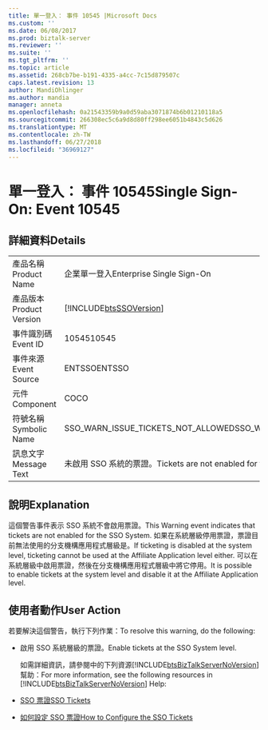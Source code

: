 ```yaml
---
title: 單一登入： 事件 10545 |Microsoft Docs
ms.custom: ''
ms.date: 06/08/2017
ms.prod: biztalk-server
ms.reviewer: ''
ms.suite: ''
ms.tgt_pltfrm: ''
ms.topic: article
ms.assetid: 268cb7be-b191-4335-a4cc-7c15d879507c
caps.latest.revision: 13
author: MandiOhlinger
ms.author: mandia
manager: anneta
ms.openlocfilehash: 0a21543359b9a0d59aba3071874b6b01210118a5
ms.sourcegitcommit: 266308ec5c6a9d8d80ff298ee6051b4843c5d626
ms.translationtype: MT
ms.contentlocale: zh-TW
ms.lasthandoff: 06/27/2018
ms.locfileid: "36969127"
---
```

# <a name="single-sign-on-event-10545"></a><span data-ttu-id="19d76-102">單一登入： 事件 10545</span><span class="sxs-lookup"><span data-stu-id="19d76-102">Single Sign-On: Event 10545</span></span>
## <a name="details"></a><span data-ttu-id="19d76-103">詳細資料</span><span class="sxs-lookup"><span data-stu-id="19d76-103">Details</span></span>  

|                 |                                                            |
|-----------------|------------------------------------------------------------|
|  <span data-ttu-id="19d76-104">產品名稱</span><span class="sxs-lookup"><span data-stu-id="19d76-104">Product Name</span></span>   |                 <span data-ttu-id="19d76-105">企業單一登入</span><span class="sxs-lookup"><span data-stu-id="19d76-105">Enterprise Single Sign-On</span></span>                  |
| <span data-ttu-id="19d76-106">產品版本</span><span class="sxs-lookup"><span data-stu-id="19d76-106">Product Version</span></span> | [!INCLUDE[btsSSOVersion](../includes/btsssoversion-md.md)] |
|    <span data-ttu-id="19d76-107">事件識別碼</span><span class="sxs-lookup"><span data-stu-id="19d76-107">Event ID</span></span>     |                           <span data-ttu-id="19d76-108">10545</span><span class="sxs-lookup"><span data-stu-id="19d76-108">10545</span></span>                            |
|  <span data-ttu-id="19d76-109">事件來源</span><span class="sxs-lookup"><span data-stu-id="19d76-109">Event Source</span></span>   |                           <span data-ttu-id="19d76-110">ENTSSO</span><span class="sxs-lookup"><span data-stu-id="19d76-110">ENTSSO</span></span>                           |
|    <span data-ttu-id="19d76-111">元件</span><span class="sxs-lookup"><span data-stu-id="19d76-111">Component</span></span>    |                             <span data-ttu-id="19d76-112">CO</span><span class="sxs-lookup"><span data-stu-id="19d76-112">CO</span></span>                             |
|  <span data-ttu-id="19d76-113">符號名稱</span><span class="sxs-lookup"><span data-stu-id="19d76-113">Symbolic Name</span></span>  |             <span data-ttu-id="19d76-114">SSO_WARN_ISSUE_TICKETS_NOT_ALLOWED</span><span class="sxs-lookup"><span data-stu-id="19d76-114">SSO_WARN_ISSUE_TICKETS_NOT_ALLOWED</span></span>             |
|  <span data-ttu-id="19d76-115">訊息文字</span><span class="sxs-lookup"><span data-stu-id="19d76-115">Message Text</span></span>   |        <span data-ttu-id="19d76-116">未啟用 SSO 系統的票證。</span><span class="sxs-lookup"><span data-stu-id="19d76-116">Tickets are not enabled for the SSO system.</span></span>         |

## <a name="explanation"></a><span data-ttu-id="19d76-117">說明</span><span class="sxs-lookup"><span data-stu-id="19d76-117">Explanation</span></span>  
 <span data-ttu-id="19d76-118">這個警告事件表示 SSO 系統不會啟用票證。</span><span class="sxs-lookup"><span data-stu-id="19d76-118">This Warning event indicates that tickets are not enabled for the SSO System.</span></span> <span data-ttu-id="19d76-119">如果在系統層級停用票證，票證目前無法使用的分支機構應用程式層級是。</span><span class="sxs-lookup"><span data-stu-id="19d76-119">If ticketing is disabled at the system level, ticketing cannot be used at the Affiliate Application level either.</span></span> <span data-ttu-id="19d76-120">可以在系統層級中啟用票證，然後在分支機構應用程式層級中將它停用。</span><span class="sxs-lookup"><span data-stu-id="19d76-120">It is possible to enable tickets at the system level and disable it at the Affiliate Application level.</span></span>  

## <a name="user-action"></a><span data-ttu-id="19d76-121">使用者動作</span><span class="sxs-lookup"><span data-stu-id="19d76-121">User Action</span></span>  
 <span data-ttu-id="19d76-122">若要解決這個警告，執行下列作業：</span><span class="sxs-lookup"><span data-stu-id="19d76-122">To resolve this warning, do the following:</span></span>  

- <span data-ttu-id="19d76-123">啟用 SSO 系統層級的票證。</span><span class="sxs-lookup"><span data-stu-id="19d76-123">Enable tickets at the SSO System level.</span></span>  

  <span data-ttu-id="19d76-124">如需詳細資訊，請參閱中的下列資源[!INCLUDE[btsBizTalkServerNoVersion](../includes/btsbiztalkservernoversion-md.md)]幫助：</span><span class="sxs-lookup"><span data-stu-id="19d76-124">For more information, see the following resources in [!INCLUDE[btsBizTalkServerNoVersion](../includes/btsbiztalkservernoversion-md.md)] Help:</span></span>  

- [<span data-ttu-id="19d76-125">SSO 票證</span><span class="sxs-lookup"><span data-stu-id="19d76-125">SSO Tickets</span></span>](../core/sso-tickets.md)  

- [<span data-ttu-id="19d76-126">如何設定 SSO 票證</span><span class="sxs-lookup"><span data-stu-id="19d76-126">How to Configure the SSO Tickets</span></span>](../core/how-to-configure-the-sso-tickets.md)
